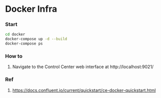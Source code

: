 # Docker Infra



### Start

```bash
cd docker
docker-compose up -d --build
docker-compose ps
```

### How to
1. Navigate to the Control Center web interface at http://localhost:9021/


### Ref
1. https://docs.confluent.io/current/quickstart/ce-docker-quickstart.html